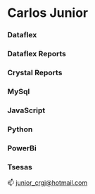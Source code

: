 # Carlos Junior

 

### Dataflex 
### Dataflex Reports    
### Crystal Reports  
### MySql
### JavaScript   
### Python   
### PowerBi
### Tsesas                                                                                                                  



📫  junior_crgj@hotmail.com
